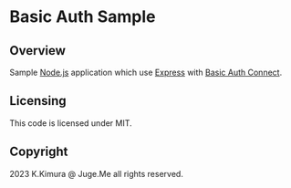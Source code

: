 # Basic Auth Sample

## Overview

Sample [Node.js](https://nodejs.org/) application which use [Express](https://www.npmjs.com/package/express) with [Basic Auth Connect](https://www.npmjs.com/package/basic-auth-connect).


## Licensing

This code is licensed under MIT.


## Copyright

2023 K.Kimura @ Juge.Me all rights reserved.

